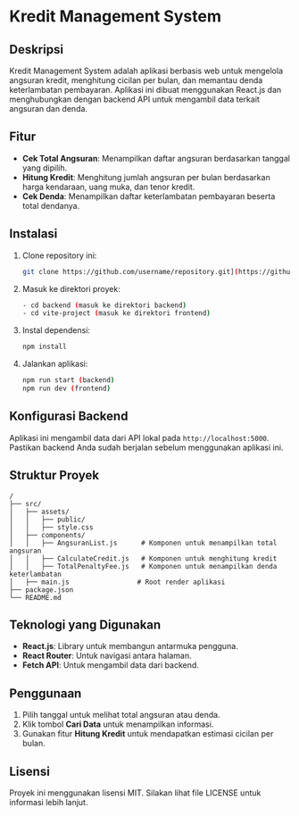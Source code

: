 # Kredit Management System

## Deskripsi
Kredit Management System adalah aplikasi berbasis web untuk mengelola angsuran kredit, menghitung cicilan per bulan, dan memantau denda keterlambatan pembayaran. Aplikasi ini dibuat menggunakan React.js dan menghubungkan dengan backend API untuk mengambil data terkait angsuran dan denda.

## Fitur
- **Cek Total Angsuran**: Menampilkan daftar angsuran berdasarkan tanggal yang dipilih.
- **Hitung Kredit**: Menghitung jumlah angsuran per bulan berdasarkan harga kendaraan, uang muka, dan tenor kredit.
- **Cek Denda**: Menampilkan daftar keterlambatan pembayaran beserta total dendanya.

## Instalasi
1. Clone repository ini:
   ```sh
   git clone https://github.com/username/repository.git](https://github.com/ramadella/finacial-repository.git
   ```
2. Masuk ke direktori proyek:
   ```sh
   - cd backend (masuk ke direktori backend)
   - cd vite-project (masuk ke direktori frontend)
   ```
3. Instal dependensi:
   ```sh
   npm install
   ```
4. Jalankan aplikasi:
   ```sh
   npm run start (backend)
   npm run dev (frontend)
   ```

## Konfigurasi Backend
Aplikasi ini mengambil data dari API lokal pada `http://localhost:5000`. Pastikan backend Anda sudah berjalan sebelum menggunakan aplikasi ini.

## Struktur Proyek
```
/
├── src/
│   ├── assets/
│   │   ├── public/
│   │   ├── style.css    
│   ├── components/
│   │   ├── AngsuranList.js      # Komponen untuk menampilkan total angsuran
│   │   ├── CalculateCredit.js   # Komponen untuk menghitung kredit
│   │   ├── TotalPenaltyFee.js   # Komponen untuk menampilkan denda keterlambatan
│   ├── main.js                 # Root render aplikasi
├── package.json
└── README.md
```

## Teknologi yang Digunakan
- **React.js**: Library untuk membangun antarmuka pengguna.
- **React Router**: Untuk navigasi antara halaman.
- **Fetch API**: Untuk mengambil data dari backend.

## Penggunaan
1. Pilih tanggal untuk melihat total angsuran atau denda.
2. Klik tombol **Cari Data** untuk menampilkan informasi.
3. Gunakan fitur **Hitung Kredit** untuk mendapatkan estimasi cicilan per bulan.

## Lisensi
Proyek ini menggunakan lisensi MIT. Silakan lihat file LICENSE untuk informasi lebih lanjut.


